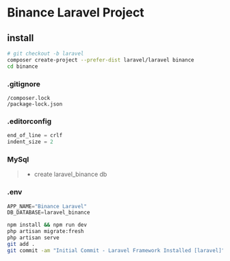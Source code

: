 # Binance Laravel Project

## install

```bash
# git checkout -b laravel
composer create-project --prefer-dist laravel/laravel binance
cd binance
```

### .gitignore

```text
/composer.lock
/package-lock.json
```

### .editorconfig

```ts
end_of_line = crlf
indent_size = 2
```

### MySql

> - create laravel_binance db

### .env

```ts
APP_NAME="Binance Laravel"
DB_DATABASE=laravel_binance
```

```bash
npm install && npm run dev
php artisan migrate:fresh
php artisan serve
git add .
git commit -am "Initial Commit - Laravel Framework Installed [laravel]"
```
